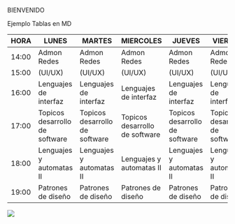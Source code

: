 

BIENVENIDO 


Ejemplo Tablas en MD

|    HORA   | LUNES                   	     | MARTES                         |  MIERCOLES                     | JUEVES                         |VIERNES                      |
|----------	|--------------------------------|--------------------------------|--------------------------------|--------------------------------|-----------------------------|     
| 14:00     | Admon Redes                    |Admon Redes                     |Admon Redes                     |Admon Redes                     |Admon Redes                  |
| 15:00     | (UI/UX)                        |(UI/UX)                         |(UI/UX)                         |(UI/UX)                         |(UI/UX)                      |
| 16:00     | Lenguajes de interfaz          |Lenguajes de interfaz           |Lenguajes de interfaz           |Lenguajes de interfaz           |Lenguajes de interfaz        |
| 17:00     | Topicos desarrollo de software |Topicos desarrollo de software  |Topicos desarrollo de software  |Topicos desarrollo de software  |Topicos desarrollo de softwar|
| 18:00     | Lenguajes y automatas II       |Lenguajes y automatas II        |Lenguajes y automatas II        |Lenguajes y automatas II        |Lenguajes y automatas II     |
| 19:00     | Patrones de diseño             |Patrones de diseño              |Patrones de diseño              |Patrones de diseño              |Patrones de diseño           |

![](https://prnt.sc/26sgz2u.png)
